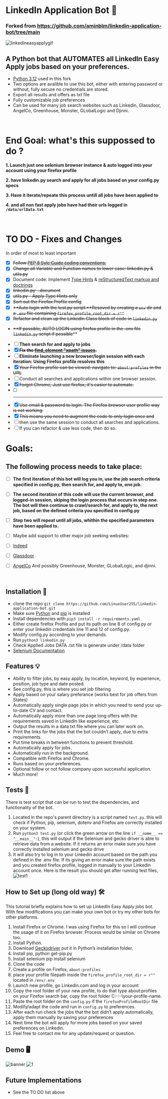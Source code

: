 # LinkedIn Application Bot 🤖

### Forked from <https://github.com/aminblm/linkedin-application-bot/tree/main>
![linkedineasyapplygif](https://user-images.githubusercontent.com/34207598/128695728-6efcb457-0f75-42e2-987a-f7a0c239a235.gif)

## A Python bot that AUTOMATES  all LinkedIn Easy Apply jobs based on your preferences.

- [Python 3.12](https://docs.python.org/3/) used in this fork
- Two options are avalible to use this bot, either with entering password or without, fully secure no credentials are stored.
- Export all results and offers as txt file
- Fully customizable job preferences
- Can be used for many job search websites such as Linkedin, Glassdoor, AngelCo, Greenhouse, Monster, GLobalLogic and Djinni.

<br>

# End Goal: what's this suppossed to do ?

**1. Launch just one selenium browser instance & auto logged into your account using your firefox profile**

**2. have linkedin.py search and apply for all jobs based on your config.py specs**

**3. Have it iterate/repeate this process untill all jobs have been applied to**

**4. and all non fast apply jobs have had their urls logged in `/data/urlData.txt`**


<br>

# TO DO - Fixes and Changes 
In order of most to least important

- [x] ~~Follow [PEP 8 Syle Guide coding conventions:](https://peps.python.org/pep-0008/)~~
- [x] ~~Change all Variable and Function names to lower case: linkedin.py & utils.py~~
- [x] Document code: Implement [Type Hints](https://peps.python.org/pep-0484/) & [reStructuredText markup and doctrings](https://devguide.python.org/documentation/markup/)
- [x] ~~linkedin.py - document~~
- [x] ~~utils.py - Apply Type Hints only~~
- [x] ~~Sort out the Firefox Profile config~~
- [x] ~~**Auto login with the test.py script:**Resoved by creating a `env` dir and a `.env` file containing `firefox_profile_root_dir = r""`~~
- [x] ~~Refactor and clean up the Linkedin Class block of code in `linkedin.py`~~
-  ~~**If possible, AUTO LOGIN using firefox profile in the .env file `linkedin.py` script if possible~~**
- [ ] **Then search for and apply to jobs**
- [x] ~~**Fix the [find_element "xpath" issues](https://selenium-python.readthedocs.io/locating-elements.html).**~~
- [ ] **Eliminate launching a new browser/login session with each iteration: Using Firefox profile resolves this**
- [x] ~~Your Firefox profile can be viewed: navigate to: `about:profiles` in the URL~~
- [ ] Conduct all searches and applications within one browser session.
- [x] ~~Forget Chrome, Just use firefox, it's easier to automate.~~
- [ ] ---
- [x] ~~Use email & password to login. The Firefox browser user profile way is not working.~~
- [x] ~~This means you need to augment the code to only login once and~~
- [ ] then use the same session to conduct all searches and applications.
- [ ] If you can refactor & use less code, then do so.

# Goals:
 
 ## The following process needs to take place:
 - [ ] **The first iteration of this bot will log you in, use the job search criteria specified in config.py,
    then search for, and apply to, one job.**
    
 - [ ] **The second iteration of this code will use the current browser, and logged-in session,
    skiping the login process that occurs in step one.
    The bot will then continue to crawl/search for, and apply to, the next job, based on the
    defined criteria you specified in config.py**
    
- [ ] **Step two will repeat until all jobs, whithin the specified parameters have been applied to.**


- [ ] Maybe add support to other major job seeking websites:
- [ ] [Indeed](https://www.indeed.com/)
- [ ] [Glassdoor](https://www.glassdoor.com/index.htm)
- [ ] [AngelCo](https://angel.co/l/2xRADV) And possibly Greenhouse, Monster, GLobalLogic, and djinni.


<br>


## Installation 🔌

- clone the repo `git clone https://github.com/LinuxUser255/linkedin-application-bot.git`
- Make sure [Python](https://www.python.org/downloads/) and [pip](https://pip.pypa.io/en/stable/getting-started/) is installed
- Install dependencies with `pip3 install -r requirements.yaml`
- Either create firefox Profile and put its path on line 8 of config.py or enter your linkedin credentials line 11 and 12 of config.py.
- Modify config.py according to your demands.
- Run `python3 linkedin.py`
- Check Applied Jobs DATA .txt file is generate under /data folder
- [Selenium Documentation](https://www.selenium.dev/selenium/docs/api/py/index.html#)


## Features 💡

- Ability to filter jobs, by easy apply, by location, keyword, by experience, position, job type and date posted.
- See config.py, this is where you set job filtering
- Apply based on your salary preferance (works best for job offers from States)
- Automatically apply single page jobs in which you need to send your up-to-date CV and contact.
- Automatically apply more than one page long offers with the requirements saved in LinkedIn like experience, etc.
- Output the results in a data txt file where you can later work on.
- Print the links for the jobs that the bot couldn’t apply, due to extra requirements.
- Put time breaks in between functions to prevent threshold.
- Automatically apply for jobs.
- Automatically run in the background.
- Compatible with Firefox and Chrome.
- Runs based on your preferences.
- Optional follow or not follow company upon successful application.
- Much more!


## Tests 🔦

There is test script that can be run to test the dependencies, and functionality of the bot. 

1. Located in the repo's parent directory is a script named `test.py`. this will check if Python, pip, selenium, dotenv and Firefox are correctly installed on your system.
2. Run `python3 test.py` (or click the green arrow on the line `if __name__ == "__main__":`), this will output if the Selenium and gecko driver is able to retrieve data from a website. If it returns an error make sure you have correctly installed selenium and gecko drive
3. It will also try to log in to your Linkedin account based on the path you defined in the .env file. If its giving an error make sure the path exists and you created firefox profile, logged in manually to your Linkedin account once.
   Here is the result you should get after running test files,
   ![test1](https://user-images.githubusercontent.com/34207598/189535308-c2c546de-caec-4460-823d-dd5ca208c480.png)

## How to Set up (long old way) 🛠

This tutorial briefly explains how to set up LinkedIn Easy Apply jobs bot. With few modifications you can make your own bot or try my other bots for other platforms.

1. Install Firefox or Chrome. I was using Firefox for this so I will continue the usage of it on Firefox browser. Process would be similar on Chrome too.
2. Install Python.
3. Download [Geckodriver](https://github.com/mozilla/geckodriver/releases) put it in Python’s installation folder.
4. Install pip, python get-pip.py
5. Install selenium pip install selenium
6. Clone the code
7. Create a profile on Firefox, `about:profiles`
8. place your profile filepath inside the `firefox_profile_root_dir = r""` located in `/env/.env`
9. Launch new profile, go Linkedin.com and log in your account
10. Copy the root folder of your new profile, to do that type about:profiles on your Firefox search bar, copy the root folder C:\---\your-profile-name.
11. Paste the root folder on the `config.py` if the `firefoxProfileRootDir` file
12. Modify/adapt the code and run in `config.py` to preferences.
13. After each run check the jobs that the bot didn’t apply automatically, apply them manually by saving your preferences
14. Next time the bot will apply for more jobs based on your saved preferences on Linkedin.
15. Feel free to contact me for any update/request or question.

## Demo 🖥

![banner](https://github.com/aminblm/linkedin-application-bot/assets/25132838/b0dda2f0-b531-48af-b769-fc1370d88fdb)
![1](https://github.com/aminblm/linkedin-application-bot/assets/25132838/1caeeff1-7f70-423a-ae51-ae97ba00bc99)


## Future Implementations

- See the TO DO list above

<br>
